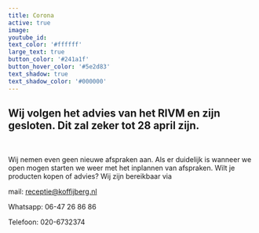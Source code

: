 ```yaml
---
title: Corona
active: true
image:
youtube_id:
text_color: '#ffffff'
large_text: true
button_color: '#241a1f'
button_hover_color: '#5e2d83'
text_shadow: true
text_shadow_color: '#000000'
---
```


## Wij volgen het advies van het RIVM en zijn gesloten. Dit zal zeker tot 28 april zijn.

&nbsp;

Wij nemen even geen nieuwe afspraken aan. Als er duidelijk is wanneer we open mogen starten we weer met het inplannen van afspraken. Wilt je producten kopen of advies? Wij zijn bereikbaar via

mail: receptie@koffijberg.nl

Whatsapp: 06-47 26 86 86

Telefoon: 020-6732374

&nbsp;